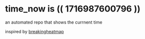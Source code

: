# time_now is (( 1716987600796 ))

an automated repo that shows the currnent time

inspired by [breakingheatmap](https://github.com/breakingheatmap/breakingheatmap)